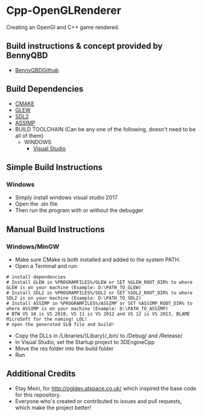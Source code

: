 Cpp-OpenGLRenderer
==

Creating an OpenGl and C++ game rendered.

## Build instructions & concept provided by BennyQBD
- [BennyQBDGithub](https://github.com/BennyQBD)

## Build Dependencies ##
- [CMAKE](http://www.cmake.org/)
- [GLEW](http://glew.sourceforge.net/)
- [SDL2](http://www.libsdl.org/)
- [ASSIMP](http://assimp.sourceforge.net/)
- BUILD TOOLCHAIN (Can be any one of the following, doesn't need to be all of them)
	- WINDOWS
		- [Visual Studio](http://www.visualstudio.com/)

## Simple Build Instructions ##
### Windows ###
- Simply install windows visual studio 2017
- Open the .sln file
- Then run the program with or without the debugger

## Manual Build Instructions ##
### Windows/MinGW ###
- Make sure CMake is both installed and added to the system PATH.
- Open a Terminal and run:
```Shell
# install dependencies
# Install GLEW in %PROGRAMFILES%/GLEW or SET %GLEW_ROOT_DIR% to where GLEW is on your machine (Example: D:\PATH_TO_GLEW)
# Install SDL2 in %PROGRAMFILES%/SDL2 or SET %SDL2_ROOT_DIR% to where SDL2 is on your machine (Example: D:\PATH_TO_SDL2)
# Install ASSIMP in %PROGRAMFILES%/ASSIMP or SET %ASSIMP_ROOT_DIR% to where ASSIMP is on your machine (Example: D:\PATH_TO_ASSIMP)
# BTW VS 10 is VS 2010, VS 11 is VS 2012 and VS 12 is VS 2013, BLAME MicroSoft for the naming! LOL! 
# open the generated SLN file and build!
```
- Copy the DLLs in /Libraries/{Libary}/_bin/ to /Debug/ and /Release/
- In Visual Studio, set the Startup project to 3DEngineCpp
- Move the res folder into the build folder
- Run

## Additional Credits ##
- Etay Meiri, for http://ogldev.atspace.co.uk/ which inspired the base code for this repository.
- Everyone who's created or contributed to issues and pull requests, which make the project better!
